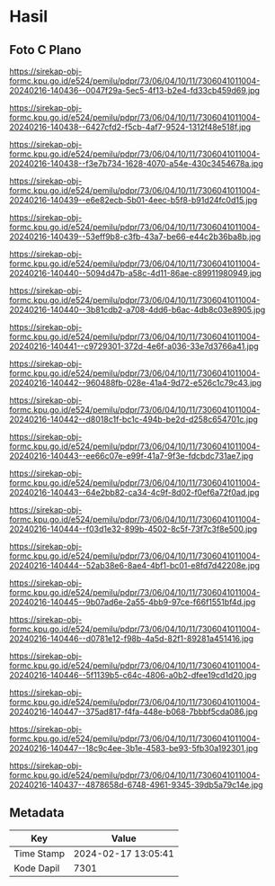 # Hasil

## Foto C Plano

https://sirekap-obj-formc.kpu.go.id/e524/pemilu/pdpr/73/06/04/10/11/7306041011004-20240216-140436--0047f29a-5ec5-4f13-b2e4-fd33cb459d69.jpg

https://sirekap-obj-formc.kpu.go.id/e524/pemilu/pdpr/73/06/04/10/11/7306041011004-20240216-140438--6427cfd2-f5cb-4af7-9524-1312f48e518f.jpg

https://sirekap-obj-formc.kpu.go.id/e524/pemilu/pdpr/73/06/04/10/11/7306041011004-20240216-140438--f3e7b734-1628-4070-a54e-430c3454678a.jpg

https://sirekap-obj-formc.kpu.go.id/e524/pemilu/pdpr/73/06/04/10/11/7306041011004-20240216-140439--e6e82ecb-5b01-4eec-b5f8-b91d24fc0d15.jpg

https://sirekap-obj-formc.kpu.go.id/e524/pemilu/pdpr/73/06/04/10/11/7306041011004-20240216-140439--53eff9b8-c3fb-43a7-be66-e44c2b36ba8b.jpg

https://sirekap-obj-formc.kpu.go.id/e524/pemilu/pdpr/73/06/04/10/11/7306041011004-20240216-140440--5094d47b-a58c-4d11-86ae-c89911980949.jpg

https://sirekap-obj-formc.kpu.go.id/e524/pemilu/pdpr/73/06/04/10/11/7306041011004-20240216-140440--3b81cdb2-a708-4dd6-b6ac-4db8c03e8905.jpg

https://sirekap-obj-formc.kpu.go.id/e524/pemilu/pdpr/73/06/04/10/11/7306041011004-20240216-140441--c9729301-372d-4e6f-a036-33e7d3766a41.jpg

https://sirekap-obj-formc.kpu.go.id/e524/pemilu/pdpr/73/06/04/10/11/7306041011004-20240216-140442--960488fb-028e-41a4-9d72-e526c1c79c43.jpg

https://sirekap-obj-formc.kpu.go.id/e524/pemilu/pdpr/73/06/04/10/11/7306041011004-20240216-140442--d8018c1f-bc1c-494b-be2d-d258c654701c.jpg

https://sirekap-obj-formc.kpu.go.id/e524/pemilu/pdpr/73/06/04/10/11/7306041011004-20240216-140443--ee66c07e-e99f-41a7-9f3e-fdcbdc731ae7.jpg

https://sirekap-obj-formc.kpu.go.id/e524/pemilu/pdpr/73/06/04/10/11/7306041011004-20240216-140443--64e2bb82-ca34-4c9f-8d02-f0ef6a72f0ad.jpg

https://sirekap-obj-formc.kpu.go.id/e524/pemilu/pdpr/73/06/04/10/11/7306041011004-20240216-140444--f03d1e32-899b-4502-8c5f-73f7c3f8e500.jpg

https://sirekap-obj-formc.kpu.go.id/e524/pemilu/pdpr/73/06/04/10/11/7306041011004-20240216-140444--52ab38e6-8ae4-4bf1-bc01-e8fd7d42208e.jpg

https://sirekap-obj-formc.kpu.go.id/e524/pemilu/pdpr/73/06/04/10/11/7306041011004-20240216-140445--9b07ad6e-2a55-4bb9-97ce-f66f1551bf4d.jpg

https://sirekap-obj-formc.kpu.go.id/e524/pemilu/pdpr/73/06/04/10/11/7306041011004-20240216-140446--d0781e12-f98b-4a5d-82f1-89281a451416.jpg

https://sirekap-obj-formc.kpu.go.id/e524/pemilu/pdpr/73/06/04/10/11/7306041011004-20240216-140446--5f1139b5-c64c-4806-a0b2-dfee19cd1d20.jpg

https://sirekap-obj-formc.kpu.go.id/e524/pemilu/pdpr/73/06/04/10/11/7306041011004-20240216-140447--375ad817-f4fa-448e-b068-7bbbf5cda086.jpg

https://sirekap-obj-formc.kpu.go.id/e524/pemilu/pdpr/73/06/04/10/11/7306041011004-20240216-140447--18c9c4ee-3b1e-4583-be93-5fb30a192301.jpg

https://sirekap-obj-formc.kpu.go.id/e524/pemilu/pdpr/73/06/04/10/11/7306041011004-20240216-140437--4878658d-6748-4961-9345-39db5a79c14e.jpg


## Metadata

| Key        | Value               |
| ---------- | ------------------- |
| Time Stamp | 2024-02-17 13:05:41 |
| Kode Dapil | 7301                |



